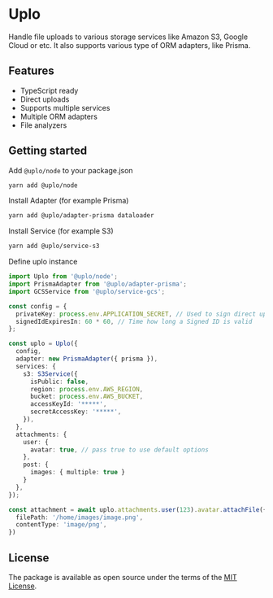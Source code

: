 # Uplo

Handle file uploads to various storage services like Amazon S3, Google Cloud
or etc. It also supports various type of ORM adapters, like Prisma.

## Features

* TypeScript ready
* Direct uploads
* Supports multiple services
* Multiple ORM adapters
* File analyzers

## Getting started

Add `@uplo/node` to your package.json

```sh
yarn add @uplo/node
```

Install Adapter (for example Prisma)

```sh
yarn add @uplo/adapter-prisma dataloader
```

Install Service (for example S3)

```sh
yarn add @uplo/service-s3
```

Define uplo instance

```ts
import Uplo from '@uplo/node';
import PrismaAdapter from '@uplo/adapter-prisma';
import GCSService from '@uplo/service-gcs';

const config = {
  privateKey: process.env.APPLICATION_SECRET, // Used to sign direct upload keys
  signedIdExpiresIn: 60 * 60, // Time how long a Signed ID is valid
};

const uplo = Uplo({
  config,
  adapter: new PrismaAdapter({ prisma }),
  services: {
    s3: S3Service({
      isPublic: false,
      region: process.env.AWS_REGION,
      bucket: process.env.AWS_BUCKET,
      accessKeyId: '*****',
      secretAccessKey: '*****',
    }),
  },
  attachments: {
    user: {
      avatar: true, // pass true to use default options
    },
    post: {
      images: { multiple: true }
    }
  },
});

const attachment = await uplo.attachments.user(123).avatar.attachFile({
  filePath: '/home/images/image.png',
  contentType: 'image/png',
})
```

## License

The package is available as open source under the terms of the [MIT License](https://opensource.org/licenses/MIT).
